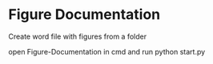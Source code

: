 # Figure Documentation
 Create word file with figures from a folder

 open Figure-Documentation in cmd and run python start.py
